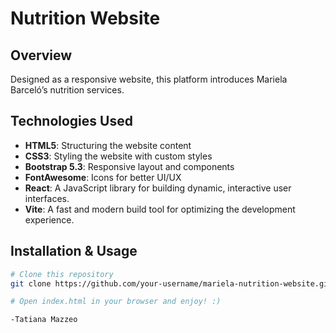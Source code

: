 # Nutrition Website

## Overview

Designed as a responsive website, this platform introduces Mariela Barceló’s nutrition services.

## Technologies Used

-   **HTML5**: Structuring the website content
-   **CSS3**: Styling the website with custom styles
-   **Bootstrap 5.3**: Responsive layout and components
-   **FontAwesome**: Icons for better UI/UX
-   **React**: A JavaScript library for building dynamic, interactive user interfaces.
-   **Vite**: A fast and modern build tool for optimizing the development experience.

## Installation & Usage

```bash
# Clone this repository
git clone https://github.com/your-username/mariela-nutrition-website.git

# Open index.html in your browser and enjoy! :)

-Tatiana Mazzeo
```
